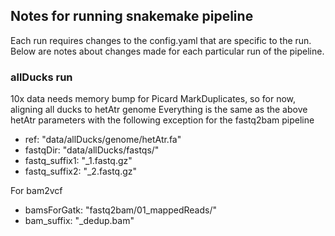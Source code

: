 ## Notes for running snakemake pipeline ##

Each run requires changes to the config.yaml that are specific to the run. Below are notes about changes made for each particular run of the pipeline. 

### allDucks run ###
10x data needs memory bump for Picard MarkDuplicates, so for now, aligning all ducks to hetAtr genome 
Everything is the same as the above hetAtr parameters with the following exception for the fastq2bam pipeline
- ref: "data/allDucks/genome/hetAtr.fa"
- fastqDir: "data/allDucks/fastqs/" 
- fastq_suffix1: "_1.fastq.gz"
- fastq_suffix2: "_2.fastq.gz"

For bam2vcf
- bamsForGatk: "fastq2bam/01_mappedReads/"
- bam_suffix: "_dedup.bam"
